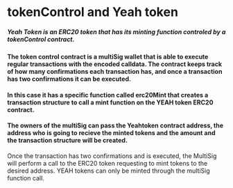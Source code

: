 # tokenControl and Yeah token

##### Yeah Token is an ERC20 token that has its minting function controled by a tokenControl contract. 





#### The token control contract is a multiSig wallet that is able to execute regular transactions with the encoded calldata. The contract keeps track of how many confirmations each transaction has, and once a transaction has two confirmations it can be executed. 
#### In this case it has a specific function called erc20Mint that creates a transaction structure to call a mint function on the YEAH token ERC20 contract. 
#### The owners of the multiSig can pass the Yeahtoken contract address, the address who is going to recieve the minted tokens and the amount and the transaction structure will be created.
Once the transaction has two confirmations and is executed, the MultiSig will perform a call to the ERC20 token requesting to mint tokens to the desired address.
YEAH tokens can only be minted through the multiSig function call.



